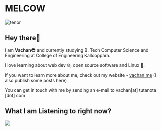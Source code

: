 # MELCOW

![tenor](https://github.com/vachan-maker/vachan-maker/assets/65799568/6ac0251f-bcd1-44a9-8e75-855237e7add1)


## Hey there👋
I am **Vachan😎** and currently studying B. Tech Computer Science and Engineering at College of Engineering Kallooppara.

I love learning about web dev 🌐, open source software and Linux 🐧.

If you want to learn more about me, check out my website - [vachan.me](https://vachan.me) (I also publish some posts here)

You can get in touch with me by sending an e-mail to vachan[at] tutanota [dot] com

<!---
vachan-maker/vachan-maker is a ✨ special ✨ repository because its `README.md` (this file) appears on your GitHub profile.
You can click the Preview link to take a look at your changes.
--->
## What I am Listening to right now?

![](https://listenbrainz-widget-readme.vercel.app/api)
